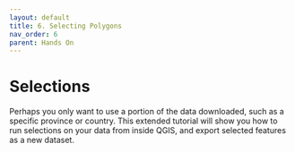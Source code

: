 ```yaml
---
layout: default
title: 6. Selecting Polygons
nav_order: 6
parent: Hands On
---
```

# Selections 
Perhaps you only want to use a portion of the data downloaded, such as a specific province or country. This extended tutorial will show you how to run selections on your data from inside QGIS, and export selected features as a new dataset. 

